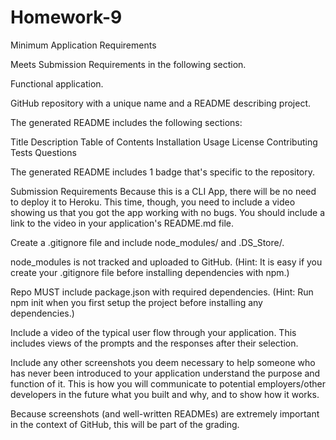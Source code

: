 # Homework-9
Minimum Application Requirements


Meets Submission Requirements in the following section.


Functional application.


GitHub repository with a unique name and a README describing project.


The generated README includes the following sections:

Title
Description
Table of Contents
Installation
Usage
License
Contributing
Tests
Questions



The generated README includes 1 badge that's specific to the repository.



Submission Requirements
Because this is a CLI App, there will be no need to deploy it to Heroku. This time, though, you need to include a video showing us that you got the app working with no bugs. You should include a link to the video in your application's README.md file.


Create a .gitignore file and include node_modules/ and .DS_Store/.


node_modules is not tracked and uploaded to GitHub. (Hint: It is easy if you create your .gitignore file before installing dependencies with npm.)


Repo MUST include package.json with required dependencies. (Hint: Run npm init when you first setup the project before installing any dependencies.)


Include a video of the typical user flow through your application. This includes views of the prompts and the responses after their selection.


Include any other screenshots you deem necessary to help someone who has never been introduced to your application understand the purpose and function of it. This is how you will communicate to potential employers/other developers in the future what you built and why, and to show how it works.


Because screenshots (and well-written READMEs) are extremely important in the context of GitHub, this will be part of the grading.